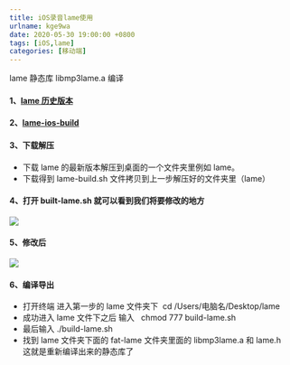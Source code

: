 ```yaml
---
title: iOS录音lame使用
urlname: kge9wa
date: 2020-05-30 19:00:00 +0800
tags: [iOS,lame]
categories: [移动端]
---
```


lame 静态库 libmp3lame.a 编译

<!-- more -->

#### 1、[lame 历史版本](http://lame.sourceforge.net)

#### 2、[lame-ios-build](https://github.com/kewlbear/lame-ios-build)

#### 3、下载解压

- 下载 lame 的最新版本解压到桌面的一个文件夹里例如 lame。
- 下载得到 lame-build.sh 文件拷贝到上一步解压好的文件夹里（lame）

#### 4、打开 built-lame.sh 就可以看到我们将要修改的地方

![](https://cdn.nlark.com/yuque/0/2020/jpeg/1028501/1602936209601-688b910e-a703-491f-ac3e-ea621e7e6cf7.jpeg#align=left&display=inline&height=427&margin=%5Bobject%20Object%5D&originHeight=427&originWidth=655&size=0&status=done&style=none&width=655)

#### 5、修改后

![](https://cdn.nlark.com/yuque/0/2020/jpeg/1028501/1602936208029-2eef7963-7cab-4383-bf60-dba86a983368.jpeg#align=left&display=inline&height=427&margin=%5Bobject%20Object%5D&originHeight=427&originWidth=655&size=0&status=done&style=none&width=655)

#### 6、编译导出

- 打开终端 进入第一步的 lame 文件夹下  cd /Users/电脑名/Desktop/lame
- 成功进入 lame 文件下之后 输入   chmod 777 build-lame.sh
- 最后输入 ./build-lame.sh
- 找到 lame 文件夹下面的 fat-lame 文件夹里面的 libmp3lame.a 和 lame.h   这就是重新编译出来的静态库了
